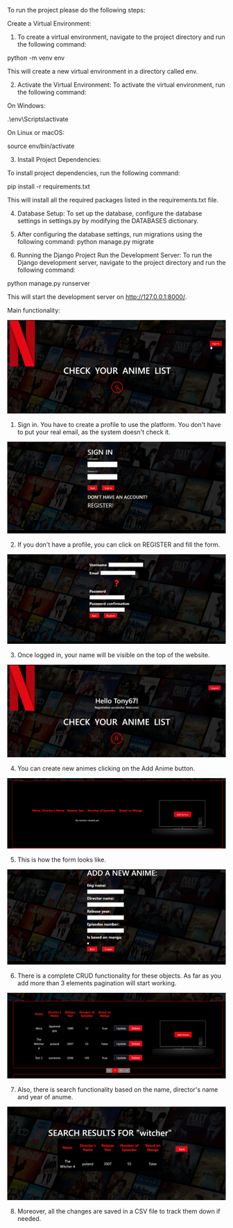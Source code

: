 To run the project please do the following steps:

Create a Virtual Environment:

1. To create a virtual environment, navigate to the project directory and run the following command:

python -m venv env

This will create a new virtual environment in a directory called env.

2. Activate the Virtual Environment:
To activate the virtual environment, run the following command:

On Windows:

.\env\Scripts\activate

On Linux or macOS:

source env/bin/activate

3. Install Project Dependencies:

To install project dependencies, run the following command:

pip install -r requirements.txt

This will install all the required packages listed in the requirements.txt file.

4. Database Setup:
To set up the database, configure the database settings in settings.py by modifying the DATABASES dictionary.

5. After configuring the database settings, run migrations using the following command:
python manage.py migrate

6. Running the Django Project
Run the Development Server:
To run the Django development server, navigate to the project directory and run the following command:

python manage.py runserver

This will start the development server on http://127.0.0.1:8000/.


Main functionality: 

![img.png](img.png)

1. Sign in. You have to create a profile to use the platform. You don't have to put your real email, as the system doesn't check it. 

![img_1.png](img_1.png)

2. If you don't have a profile, you can click on REGISTER and fill the form. 

![img_2.png](img_2.png)

3. Once logged in, your name will be visible on the top of the website. 

![img_3.png](img_3.png)

4. You can create new animes clicking on the Add Anime button. 

![img_4.png](img_4.png)

5. This is how the form looks like. 

![img_5.png](img_5.png)

6. There is a complete CRUD functionality for these objects. As far as you add more than 3 elements pagination will start working. 

![img_6.png](img_6.png)

7. Also, there is search functionality based on the name, director's name and year of anume. 

![img_7.png](img_7.png)

8. Moreover, all the changes are saved in a CSV file to track them down if needed. 